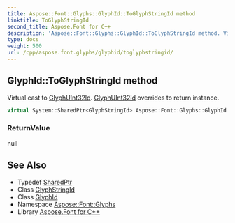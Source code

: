 ```yaml
---
title: Aspose::Font::Glyphs::GlyphId::ToGlyphStringId method
linktitle: ToGlyphStringId
second_title: Aspose.Font for C++
description: 'Aspose::Font::Glyphs::GlyphId::ToGlyphStringId method. Virtual cast to GlyphUInt32Id. GlyphUInt32Id overrides to return instance in C++.'
type: docs
weight: 500
url: /cpp/aspose.font.glyphs/glyphid/toglyphstringid/
---
```

## GlyphId::ToGlyphStringId method


Virtual cast to [GlyphUInt32Id](../../glyphuint32id/). [GlyphUInt32Id](../../glyphuint32id/) overrides to return instance.

```cpp
virtual System::SharedPtr<GlyphStringId> Aspose::Font::Glyphs::GlyphId::ToGlyphStringId()
```


### ReturnValue

null

## See Also

* Typedef [SharedPtr](../../../system/sharedptr/)
* Class [GlyphStringId](../../glyphstringid/)
* Class [GlyphId](../)
* Namespace [Aspose::Font::Glyphs](../../)
* Library [Aspose.Font for C++](../../../)
